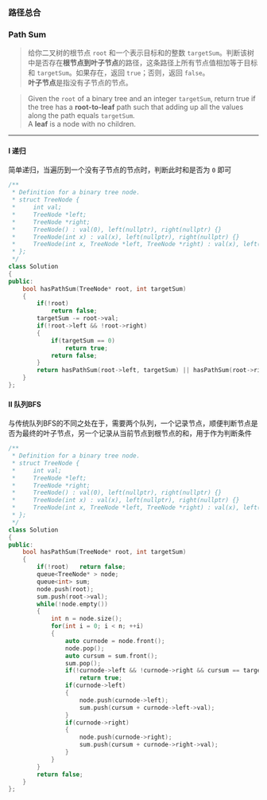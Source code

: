 ### 路径总合
### Path Sum

> 给你二叉树的根节点 `root` 和一个表示目标和的整数 `targetSum`。判断该树中是否存在**根节点到叶子节点**的路径，这条路径上所有节点值相加等于目标和 `targetSum`。如果存在，返回 `true`；否则，返回 `false`。  
> **叶子节点**是指没有子节点的节点。  

> Given the `root` of a binary tree and an integer `targetSum`, return true if the tree has a **root-to-leaf** path such that adding up all the values along the path equals `targetSum`.  
> A **leaf** is a node with no children.  

----------

#### I 递归

简单递归，当遍历到一个没有子节点的节点时，判断此时和是否为 `0` 即可  

```cpp
/**
 * Definition for a binary tree node.
 * struct TreeNode {
 *     int val;
 *     TreeNode *left;
 *     TreeNode *right;
 *     TreeNode() : val(0), left(nullptr), right(nullptr) {}
 *     TreeNode(int x) : val(x), left(nullptr), right(nullptr) {}
 *     TreeNode(int x, TreeNode *left, TreeNode *right) : val(x), left(left), right(right) {}
 * };
 */
class Solution 
{
public:
    bool hasPathSum(TreeNode* root, int targetSum) 
    {
        if(!root)
            return false;
        targetSum -= root->val;
        if(!root->left && !root->right)
        {
            if(targetSum == 0)
                return true;
            return false;
        }
        return hasPathSum(root->left, targetSum) || hasPathSum(root->right, targetSum);
    }
};
```

#### II 队列BFS

与传统队列BFS的不同之处在于，需要两个队列，一个记录节点，顺便判断节点是否为最终的叶子节点，另一个记录从当前节点到根节点的和，用于作为判断条件  

```cpp
/**
 * Definition for a binary tree node.
 * struct TreeNode {
 *     int val;
 *     TreeNode *left;
 *     TreeNode *right;
 *     TreeNode() : val(0), left(nullptr), right(nullptr) {}
 *     TreeNode(int x) : val(x), left(nullptr), right(nullptr) {}
 *     TreeNode(int x, TreeNode *left, TreeNode *right) : val(x), left(left), right(right) {}
 * };
 */
class Solution 
{
public:
    bool hasPathSum(TreeNode* root, int targetSum) 
    {
        if(!root)   return false;
        queue<TreeNode* > node;
        queue<int> sum;
        node.push(root);
        sum.push(root->val);
        while(!node.empty())
        {
            int n = node.size();
            for(int i = 0; i < n; ++i)
            {
                auto curnode = node.front();
                node.pop();
                auto cursum = sum.front();
                sum.pop();
                if(!curnode->left && !curnode->right && cursum == targetSum)
                    return true;
                if(curnode->left)
                {
                    node.push(curnode->left);
                    sum.push(cursum + curnode->left->val);
                }
                if(curnode->right)
                {
                    node.push(curnode->right);
                    sum.push(cursum + curnode->right->val);
                }
            }
        }
        return false;
    }
};
```
